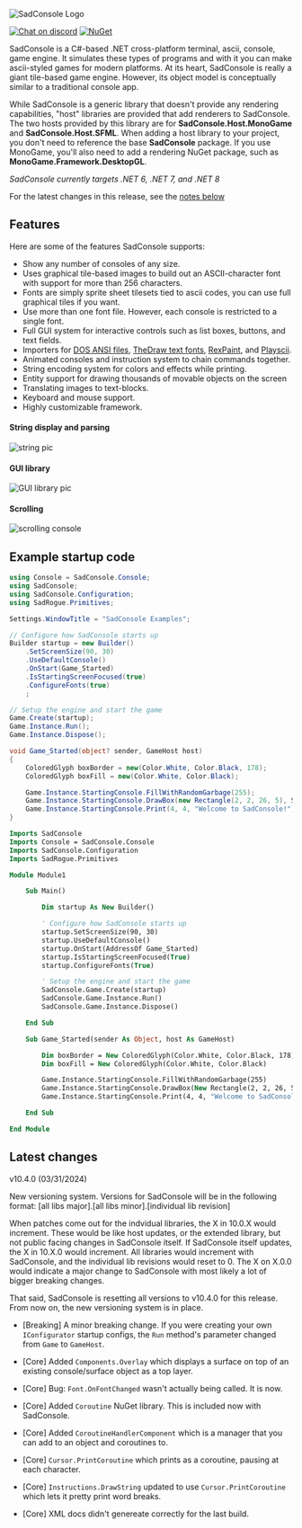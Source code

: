 ![SadConsole Logo](https://raw.githubusercontent.com/Thraka/SadConsole/master/images/SadConsoleLogo.gif)

[![Chat on discord](https://img.shields.io/discord/501465397518925843.svg)](https://discord.gg/pAFNKYjczM)
[![NuGet](https://img.shields.io/nuget/v/SadConsole.svg)][nuget]

SadConsole is a C#-based .NET cross-platform terminal, ascii, console, game engine. It simulates these types of programs and with it you can make ascii-styled games for modern platforms. At its heart, SadConsole is really a giant tile-based game engine. However, its object model is conceptually similar to a traditional console app.

While SadConsole is a generic library that doesn't provide any rendering capabilities, "host" libraries are provided that add renderers to SadConsole. The two hosts provided by this library are for **SadConsole.Host.MonoGame** and **SadConsole.Host.SFML**. When adding a host library to your project, you don't need to reference the base **SadConsole** package. If you use MonoGame, you'll also need to add a rendering NuGet package, such as **MonoGame.Framework.DesktopGL**.

_SadConsole currently targets .NET 6, .NET 7, and .NET 8_

For the latest changes in this release, see the [notes below](#latest-changes)

## Features

Here are some of the features SadConsole supports:

- Show any number of consoles of any size.
- Uses graphical tile-based images to build out an ASCII-character font with support for more than 256 characters.
- Fonts are simply sprite sheet tilesets tied to ascii codes, you can use full graphical tiles if you want.
- Use more than one font file. However, each console is restricted to a single font.
- Full GUI system for interactive controls such as list boxes, buttons, and text fields.
- Importers for [DOS ANSI files](https://wikipedia.org/wiki/ANSI_art), [TheDraw text fonts](https://en.wikipedia.org/wiki/TheDraw), [RexPaint](https://www.gridsagegames.com/rexpaint/), and [Playscii](http://vectorpoem.com/playscii/).
- Animated consoles and instruction system to chain commands together.
- String encoding system for colors and effects while printing.
- Entity support for drawing thousands of movable objects on the screen
- Translating images to text-blocks.
- Keyboard and mouse support.
- Highly customizable framework.

#### String display and parsing

![string pic](https://raw.githubusercontent.com/Thraka/SadConsole/master/images/stringparseexample.gif)

#### GUI library

![GUI library pic](https://raw.githubusercontent.com/Thraka/SadConsole/master/images/controls.gif)

#### Scrolling

![scrolling console](https://raw.githubusercontent.com/Thraka/SadConsole/master/images/scrolling-example2.gif)

[nuget]: http://www.nuget.org/packages/SadConsole/

## Example startup code

```csharp
using Console = SadConsole.Console;
using SadConsole;
using SadConsole.Configuration;
using SadRogue.Primitives;

Settings.WindowTitle = "SadConsole Examples";

// Configure how SadConsole starts up
Builder startup = new Builder()
    .SetScreenSize(90, 30)
    .UseDefaultConsole()
    .OnStart(Game_Started)
    .IsStartingScreenFocused(true)
    .ConfigureFonts(true)
    ;

// Setup the engine and start the game
Game.Create(startup);
Game.Instance.Run();
Game.Instance.Dispose();

void Game_Started(object? sender, GameHost host)
{
    ColoredGlyph boxBorder = new(Color.White, Color.Black, 178);
    ColoredGlyph boxFill = new(Color.White, Color.Black);

    Game.Instance.StartingConsole.FillWithRandomGarbage(255);
    Game.Instance.StartingConsole.DrawBox(new Rectangle(2, 2, 26, 5), ShapeParameters.CreateFilled(boxBorder, boxFill));
    Game.Instance.StartingConsole.Print(4, 4, "Welcome to SadConsole!");
}
```

```vb
Imports SadConsole
Imports Console = SadConsole.Console
Imports SadConsole.Configuration
Imports SadRogue.Primitives

Module Module1

    Sub Main()

        Dim startup As New Builder()

        ' Configure how SadConsole starts up
        startup.SetScreenSize(90, 30)
        startup.UseDefaultConsole()
        startup.OnStart(AddressOf Game_Started)
        startup.IsStartingScreenFocused(True)
        startup.ConfigureFonts(True)

        ' Setup the engine and start the game
        SadConsole.Game.Create(startup)
        SadConsole.Game.Instance.Run()
        SadConsole.Game.Instance.Dispose()

    End Sub

    Sub Game_Started(sender As Object, host As GameHost)

        Dim boxBorder = New ColoredGlyph(Color.White, Color.Black, 178)
        Dim boxFill = New ColoredGlyph(Color.White, Color.Black)

        Game.Instance.StartingConsole.FillWithRandomGarbage(255)
        Game.Instance.StartingConsole.DrawBox(New Rectangle(2, 2, 26, 5), ShapeParameters.CreateFilled(boxBorder, boxFill))
        Game.Instance.StartingConsole.Print(4, 4, "Welcome to SadConsole!")

    End Sub

End Module
```

## Latest changes

v10.4.0 (03/31/2024)

New versioning system. Versions for SadConsole will be in the following format: [all libs major].[all libs minor].[individual lib revision]

When patches come out for the indvidual libraries, the X in 10.0.X would increment. These would be like host updates, or the extended library, but not public facing changes in SadConsole itself. If SadConsole itself updates, the X in 10.X.0 would increment. All libraries would increment with SadConsole, and the individual lib revisions would reset to 0. The X on X.0.0 would indicate a major change to SadConsole with most likely a lot of bigger breaking changes.

That said, SadConsole is resetting all versions to v10.4.0 for this release. From now on, the new versioning system is in place.

- [Breaking] A minor breaking change. If you were creating your own `IConfigurator` startup configs, the `Run` method's parameter changed from `Game` to `GameHost`.

- [Core] Added `Components.Overlay` which displays a surface on top of an existing console/surface object as a top layer.
- [Core] Bug: `Font.OnFontChanged` wasn't actually being called. It is now.
- [Core] Added `Coroutine` NuGet library. This is included now with SadConsole.
- [Core] Added `CoroutineHandlerComponent` which is a manager that you can add to an object and coroutines to.
- [Core] `Cursor.PrintCoroutine` which prints as a coroutine, pausing at each character.
- [Core] `Instructions.DrawString` updated to use `Cursor.PrintCoroutine` which lets it pretty print word breaks.
- [Core] XML docs didn't genereate correctly for the last build.
